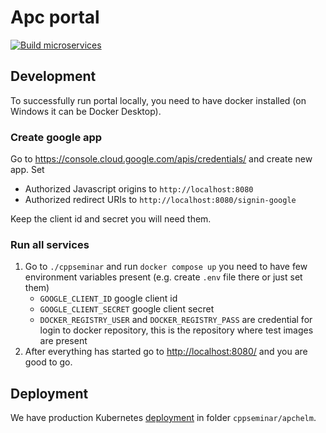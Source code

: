 # Apc portal

[![Build microservices](https://github.com/cppseminar/APC/actions/workflows/publish-microservices.yaml/badge.svg)](https://github.com/cppseminar/APC/actions/workflows/publish-microservices.yaml)

## Development

To successfully run portal locally, you need to have docker installed (on Windows it can be Docker Desktop).

### Create google app

Go to <https://console.cloud.google.com/apis/credentials/> and create new app. Set

* Authorized Javascript origins to `http://localhost:8080`
* Authorized redirect URIs to `http://localhost:8080/signin-google`

Keep the client id and secret you will need them.

### Run all services

1. Go to `./cppseminar` and run `docker compose up` you need to have few environment variables present (e.g. create `.env` file there or just set them)
   * `GOOGLE_CLIENT_ID` google client id
   * `GOOGLE_CLIENT_SECRET` google client secret
   * `DOCKER_REGISTRY_USER` and `DOCKER_REGISTRY_PASS` are credential for login to docker repository, this is the repository where test images are present
2. After everything has started go to <http://localhost:8080/> and you are good to go.

## Deployment

We have production Kubernetes [deployment](./cppseminar/apchelm/README.md) in folder `cppseminar/apchelm`.
